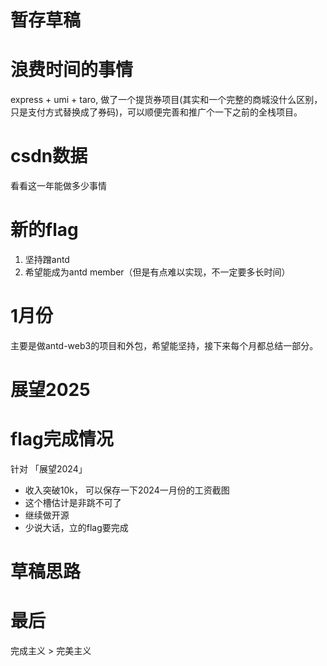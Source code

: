 # 暂存草稿

# 浪费时间的事情

express + umi + taro, 做了一个提货券项目(其实和一个完整的商城没什么区别，只是支付方式替换成了券码)，可以顺便完善和推广个一下之前的全栈项目。

# csdn数据

看看这一年能做多少事情

# 新的flag

1. 坚持蹭antd
2. 希望能成为antd member（但是有点难以实现，不一定要多长时间）

# 1月份

主要是做antd-web3的项目和外包，希望能坚持，接下来每个月都总结一部分。

# 展望2025

# flag完成情况

针对 「展望2024」

- 收入突破10k， 可以保存一下2024一月份的工资截图
- 这个槽估计是非跳不可了
- 继续做开源
- 少说大话，立的flag要完成

# 草稿思路

# 最后

完成主义 > 完美主义
